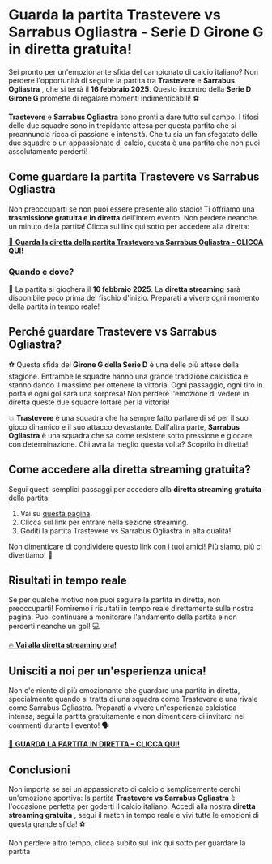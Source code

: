 # Guarda la partita Trastevere vs Sarrabus Ogliastra - Serie D Girone G in diretta gratuita!

Sei pronto per un'emozionante sfida del campionato di calcio italiano? Non perdere l'opportunità di seguire la partita tra **Trastevere** e **Sarrabus Ogliastra** , che si terrà il **16 febbraio 2025**. Questo incontro della **Serie D Girone G** promette di regalare momenti indimenticabili! ⚽️

**Trastevere** e **Sarrabus Ogliastra** sono pronti a dare tutto sul campo. I tifosi delle due squadre sono in trepidante attesa per questa partita che si preannuncia ricca di passione e intensità. Che tu sia un fan sfegatato delle due squadre o un appassionato di calcio, questa è una partita che non puoi assolutamente perderti!

## Come guardare la partita Trastevere vs Sarrabus Ogliastra

Non preoccuparti se non puoi essere presente allo stadio! Ti offriamo una **trasmissione gratuita e in diretta** dell'intero evento. Non perdere neanche un minuto della partita! Clicca sul link qui sotto per accedere alla diretta:

[🎥 **Guarda la diretta della partita Trastevere vs Sarrabus Ogliastra - CLICCA QUI!**](https://tinyurl.com/livestreamfreeo?st=Trastevere+vs+Sarrabus+Ogliastra&si=gh)

### Quando e dove?

📅 La partita si giocherà il **16 febbraio 2025**. La **diretta streaming** sarà disponibile poco prima del fischio d'inizio. Preparati a vivere ogni momento della partita in tempo reale!

## Perché guardare Trastevere vs Sarrabus Ogliastra?

⚽️ Questa sfida del **Girone G della Serie D** è una delle più attese della stagione. Entrambe le squadre hanno una grande tradizione calcistica e stanno dando il massimo per ottenere la vittoria. Ogni passaggio, ogni tiro in porta e ogni gol sarà una sorpresa! Non perdere l'emozione di vedere in diretta queste due squadre lottare per la vittoria!

💥 **Trastevere** è una squadra che ha sempre fatto parlare di sé per il suo gioco dinamico e il suo attacco devastante. Dall'altra parte, **Sarrabus Ogliastra** è una squadra che sa come resistere sotto pressione e giocare con determinazione. Chi avrà la meglio questa volta? Scoprilo in diretta!

## Come accedere alla diretta streaming gratuita?

Segui questi semplici passaggi per accedere alla **diretta streaming gratuita** della partita:

1. Vai su [questa pagina](https://tinyurl.com/livestreamfreeo?st=Trastevere+vs+Sarrabus+Ogliastra&si=gh).
2. Clicca sul link per entrare nella sezione streaming.
3. Goditi la partita Trastevere vs Sarrabus Ogliastra in alta qualità!

Non dimenticare di condividere questo link con i tuoi amici! Più siamo, più ci divertiamo! 🎉

## Risultati in tempo reale

Se per qualche motivo non puoi seguire la partita in diretta, non preoccuparti! Forniremo i risultati in tempo reale direttamente sulla nostra pagina. Puoi continuare a monitorare l'andamento della partita e non perderti neanche un gol! 💻

[🔥 **Vai alla diretta streaming ora!**](https://tinyurl.com/livestreamfreeo?st=Trastevere+vs+Sarrabus+Ogliastra&si=gh)

## Unisciti a noi per un'esperienza unica!

Non c'è niente di più emozionante che guardare una partita in diretta, specialmente quando si tratta di una squadra come Trastevere e una rivale come Sarrabus Ogliastra. Preparati a vivere un'esperienza calcistica intensa, segui la partita gratuitamente e non dimenticare di invitarci nei commenti durante l'evento! 🗣️

[🚨 **GUARDA LA PARTITA IN DIRETTA – CLICCA QUI!**](https://tinyurl.com/livestreamfreeo?st=Trastevere+vs+Sarrabus+Ogliastra&si=gh)

## Conclusioni

Non importa se sei un appassionato di calcio o semplicemente cerchi un'emozione sportiva: la partita **Trastevere vs Sarrabus Ogliastra** è l'occasione perfetta per goderti il calcio italiano. Accedi alla nostra **diretta streaming gratuita** , segui il match in tempo reale e vivi tutte le emozioni di questa grande sfida! ⚽️

Non perdere altro tempo, clicca subito sul link qui sotto per guardare la partita
